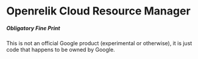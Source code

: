 # Openrelik Cloud Resource Manager

##### Obligatory Fine Print
This is not an official Google product (experimental or otherwise), it is just code that happens to be owned by Google.
